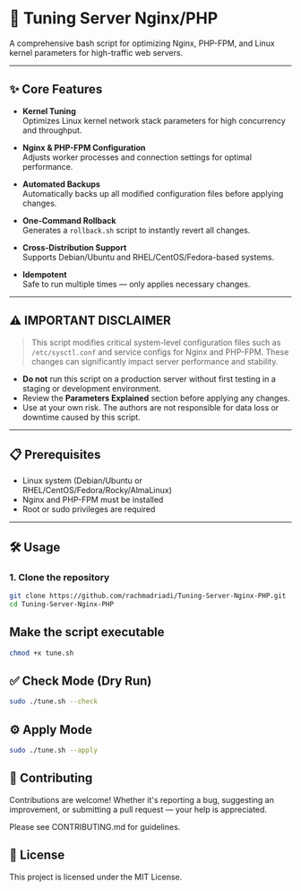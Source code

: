 # 🚀 Tuning Server Nginx/PHP

A comprehensive bash script for optimizing Nginx, PHP-FPM, and Linux kernel parameters for high-traffic web servers.

---

## ✨ Core Features

- **Kernel Tuning**  
  Optimizes Linux kernel network stack parameters for high concurrency and throughput.

- **Nginx & PHP-FPM Configuration**  
  Adjusts worker processes and connection settings for optimal performance.

- **Automated Backups**  
  Automatically backs up all modified configuration files before applying changes.

- **One-Command Rollback**  
  Generates a `rollback.sh` script to instantly revert all changes.

- **Cross-Distribution Support**  
  Supports Debian/Ubuntu and RHEL/CentOS/Fedora-based systems.

- **Idempotent**  
  Safe to run multiple times — only applies necessary changes.

---

## ⚠️ IMPORTANT DISCLAIMER

> This script modifies critical system-level configuration files such as `/etc/sysctl.conf` and service configs for Nginx and PHP-FPM. These changes can significantly impact server performance and stability.

- **Do not** run this script on a production server without first testing in a staging or development environment.
- Review the **Parameters Explained** section before applying any changes.
- Use at your own risk. The authors are not responsible for data loss or downtime caused by this script.

---

## 📋 Prerequisites

- Linux system (Debian/Ubuntu or RHEL/CentOS/Fedora/Rocky/AlmaLinux)
- Nginx and PHP-FPM must be installed
- Root or sudo privileges are required

---

## 🛠️ Usage

### 1. Clone the repository

```bash
git clone https://github.com/rachmadriadi/Tuning-Server-Nginx-PHP.git
cd Tuning-Server-Nginx-PHP
```
## Make the script executable
```bash
chmod +x tune.sh
```
## ✅ Check Mode (Dry Run)
```bash
sudo ./tune.sh --check
```
## ⚙️ Apply Mode
```bash
sudo ./tune.sh --apply
```
## 🤝 Contributing
Contributions are welcome! Whether it's reporting a bug, suggesting an improvement, or submitting a pull request — your help is appreciated.

Please see CONTRIBUTING.md for guidelines.

## 📄 License
This project is licensed under the MIT License.




